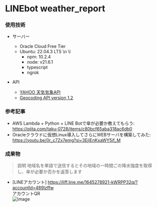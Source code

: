 # LINEbot weather_report

### 使用技術
- サーバー
  - Oracle Cloud Free Tier
  - Ubuntu: 22.04.3 LTS \n \l
    - npm: 10.2.4 
    - node: v21.6.1
    - typescript
    - ngrok
   
- API
  - [YAHOO 天気気象API](https://developer.yahoo.co.jp/webapi/map/openlocalplatform/v1/weather.html#response_field)
  - [Geocoding API version 1.2](https://www.geocoding.jp/api/)
 
### 参考記事
- AWS Lambda + Python + LINE Botで傘が必要か教えてもらう: https://qiita.com/taku-0728/items/c80bcf65aba318ac6db0
- Oracleクラウドに仮想Linux導入してさらにWEBサーバを構築してみた: https://youtu.be/0r_c7Zx7emg?si=3EjIEnKxaWY5if_M

### 成果物
> 説明
> 地域名を単語で送信するとその地域の一時間ごの降水強度を取得し、傘が必要か否かを返答します
- [LINEアカウント] https://liff.line.me/1645278921-kWRPP32q/?accountId=489lzffw  
アカウントQR  
![image](https://github.com/Cyanea-0326/LINE-weather_app/assets/96759613/9536841b-2d4b-41f8-807f-90c860a7ee75)
